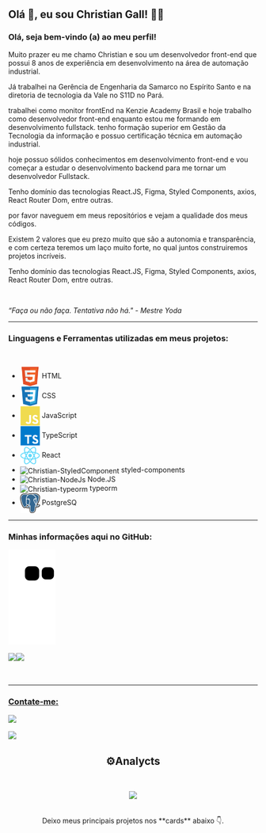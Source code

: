 ## Olá 👋, eu sou Christian Gall! 🐱‍👤

### Olá, seja bem-vindo (a) ao meu perfil!


Muito prazer eu me chamo Christian e sou um desenvolvedor front-end que possui 8 anos de experiência em desenvolvimento na área de automação industrial. 

Já trabalhei na Gerência de Engenharia da Samarco no Espírito Santo e na diretoria de tecnologia da Vale no S11D no Pará. 

trabalhei como monitor frontEnd na Kenzie Academy Brasil e hoje trabalho como desenvolvedor front-end enquanto estou me formando em desenvolvimento fullstack. tenho formação superior em Gestão da Tecnologia da informação e possuo certificação técnica em automação industrial. 

hoje possuo sólidos conhecimentos em desenvolvimento front-end e vou começar a estudar o desenvolvimento backend para me tornar um desenvolvedor Fullstack. 

Tenho domínio das tecnologias React.JS, Figma, Styled Components, axios, React Router Dom, entre outras. 

por favor naveguem em meus repositórios e vejam a qualidade dos meus códigos.

Existem 2 valores que eu prezo muito que são a autonomia e transparência, e com certeza teremos um laço muito forte, no qual juntos construiremos projetos incríveis. 

Tenho domínio das tecnologias React.JS, Figma, Styled Components, axios, React Router Dom, entre outras. 

<br>

*“Faça ou não faça. Tentativa não há." - Mestre Yoda*

---

### Linguagens e Ferramentas utilizadas em meus projetos:

<div style="display: inline_block"><br>
  <ul>
    <li>
      <img align="center" alt="Christian-HTML" height="40" width="40" src="https://raw.githubusercontent.com/devicons/devicon/master/icons/html5/html5-original.svg">
      HTML
    </li>
    <li>
      <img align="center" alt="Christian-CSS" height="40" width="40" src="https://raw.githubusercontent.com/devicons/devicon/master/icons/css3/css3-original.svg">
      CSS
    </li>
    <li>
      <img align="center" alt="Christian-Js" height="40" width="40" src="https://raw.githubusercontent.com/devicons/devicon/master/icons/javascript/javascript-plain.svg">
      JavaScript
    </li>
    <li>
      <img align="center" alt="Christian-Ts" height="40" width="40" src="https://raw.githubusercontent.com/devicons/devicon/master/icons/typescript/typescript-plain.svg">
      TypeScript
    </li>   
    <li>
      <img align="center" alt="Christian-React" height="40" width="40" src="https://raw.githubusercontent.com/devicons/devicon/master/icons/react/react-original.svg">
      React
    </li>   
    <li>
      <img align="center" alt="Christian-StyledComponent" height="40" width="40" src="https://avatars.githubusercontent.com/u/20658825?s=200&v=4">
      styled-components
    </li>
    <li>
      <img align="center" alt="Christian-NodeJs" height="40" width="40" src="https://avatars.githubusercontent.com/u/9950313?s=200&v=4">
      Node.JS
    </li>
    <li>
      <img align="center" alt="Christian-typeorm" height="40" width="40" src="https://avatars.githubusercontent.com/u/20165699?s=200&v=4">
      typeorm
    </li>
    <li>
      <img align="center" alt="Christian-PostgreSQL" height="40" width="40" src="https://raw.githubusercontent.com/github/explore/80688e429a7d4ef2fca1e82350fe8e3517d3494d/topics/postgresql/postgresql.png">
      PostgreSQ
    </li>
  </ul>
</div>

---

### Minhas informações aqui no GitHub:



<div>
  
![Snake animation](https://github.com/Christ1anGall/Christ1anGall/blob/output/github-contribution-grid-snake.svg)
  
<img height="180rem" src="https://github-readme-stats.vercel.app/api?username=christ1angall&show_icons=true&theme=tokyonight&include_all_commits=true&count_private=true"/><img height="180rem" src="https://github-readme-stats.vercel.app/api/top-langs/?username=christ1angall&layout=compact&langs_count=10&theme=tokyonight"/>
</div>

<a href="https://github.com/christ1angall">
  
<br>
  
---

### Contate-me:

[<img src="https://img.shields.io/badge/-Gmail-%23333?style=for-the-badge&logo=gmail&logoColor=white" target="_blank">](mailto:christianalexsoares@gmail.com?subject=[GitHub]%20Source%20Han%20Sans)

<a href="https://www.linkedin.com/in/Christ1angall/" target="_blank"><img src="https://img.shields.io/badge/-LinkedIn-%230077B5?style=for-the-badge&logo=linkedin&logoColor=white" target="_blank"></a>
  
</div>
  
<h2 align="center">⚙️Analycts</h2>
<div align="center">
  
 <br>
<div>

  ![](https://komarev.com/ghpvc/?username=Christ1anGall)
  
  </div>
   <br>
 Deixo meus principais projetos nos **cards** abaixo 👇.
